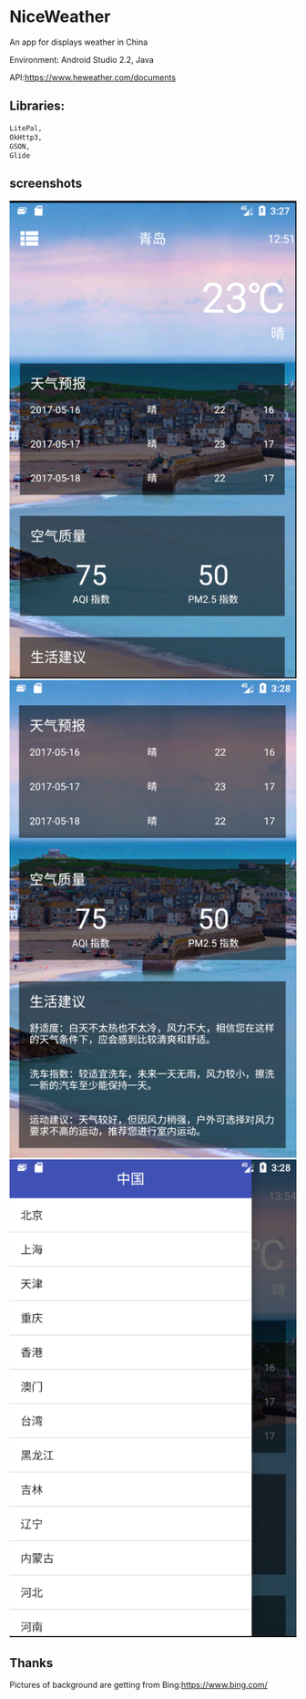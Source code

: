 # NiceWeather
An app for displays weather in China

Environment: Android Studio 2.2, Java

API:https://www.heweather.com/documents

## Libraries:
    LitePal,
    OkHttp3,
    GSON,
    Glide
## screenshots
![](screenshots/main.png) ![](screenshots/suggestion.png) ![](screenshots/drawer.png)
## Thanks
Pictures of background are getting from Bing:https://www.bing.com/

